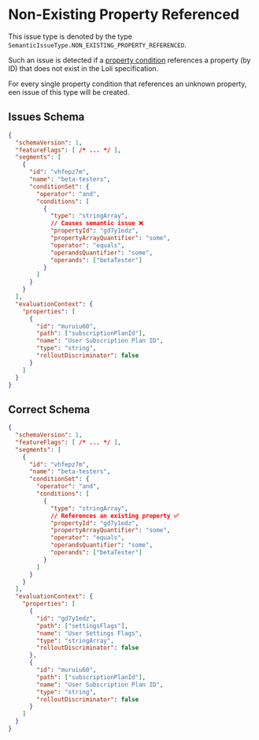 # Non-Existing Property Referenced

This issue type is denoted by the type `SemanticIssueType.NON_EXISTING_PROPERTY_REFERENCED`.

Such an issue is detected if a [property condition](../schema/condition/property/index.md) references
a property (by ID) that does not exist in the Loli specification.

For every single property condition that references an unknown property, een issue of this
type will be created.

## Issues Schema

```json
{
  "schemaVersion": 1,
  "featureFlags": [ /* ... */ ],
  "segments": [
    {
      "id": "vhfepz7m",
      "name": "beta-testers",
      "conditionSet": {
        "operator": "and",
        "conditions": [
          {
            "type": "stringArray",
            // Causes semantic issue ❌
            "propertyId": "gd7y1edz",
            "propertyArrayQuantifier": "some",
            "operator": "equals",
            "operandsQuantifier": "some",
            "operands": ["betaTester"]
          }
        ]
      }
    }
  ],
  "evaluationContext": {
    "properties": [
      {
        "id": "muruiu60",
        "path": ["subscriptionPlanId"],
        "name": "User Subscription Plan ID",
        "type": "string",
        "rolloutDiscriminator": false
      }
    ]
  }
}
```

## Correct Schema

```json
{
  "schemaVersion": 1,
  "featureFlags": [ /* ... */ ],
  "segments": [
    {
      "id": "vhfepz7m",
      "name": "beta-testers",
      "conditionSet": {
        "operator": "and",
        "conditions": [
          {
            "type": "stringArray",
            // References an existing property ✅
            "propertyId": "gd7y1edz",
            "propertyArrayQuantifier": "some",
            "operator": "equals",
            "operandsQuantifier": "some",
            "operands": ["betaTester"]
          }
        ]
      }
    }
  ],
  "evaluationContext": {
    "properties": [
      {
        "id": "gd7y1edz",
        "path": ["settingsFlags"],
        "name": "User Settings Flags",
        "type": "stringArray",
        "rolloutDiscriminator": false
      },
      {
        "id": "muruiu60",
        "path": ["subscriptionPlanId"],
        "name": "User Subscription Plan ID",
        "type": "string",
        "rolloutDiscriminator": false
      }
    ]
  }
}
```

